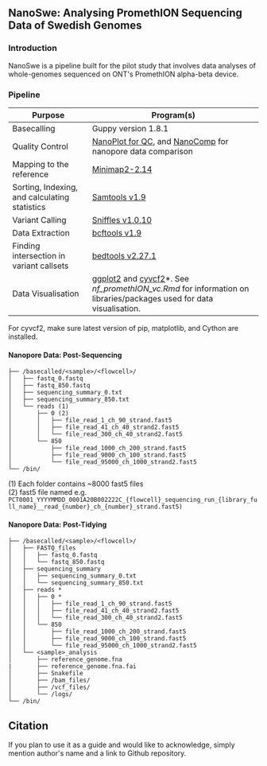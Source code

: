 ## NanoSwe: Analysing PromethION Sequencing Data of Swedish Genomes

### Introduction

NanoSwe is a pipeline built for the pilot study that involves data analyses of whole-genomes sequenced on ONT's PromethION alpha-beta device.

### Pipeline

|Purpose |Program(s)|
|---------|-----|
|Basecalling| Guppy version 1.8.1 |
|Quality Control| [NanoPlot for QC](https://github.com/wdecoster/NanoPlot), and [NanoComp](https://github.com/wdecoster/nanocomp) for nanopore data comparison |
|Mapping to the reference|[Minimap2-2.14](https://github.com/lh3/minimap2)|
|Sorting, Indexing, and calculating statistics | [Samtools v1.9](https://github.com/samtools/samtools)|
|Variant Calling|[Sniffles v1.0.10](https://github.com/fritzsedlazeck/Sniffles)|
|Data Extraction|[bcftools v1.9](https://samtools.github.io/bcftools/bcftools.html)|
|Finding intersection in variant callsets| [bedtools v2.27.1](https://github.com/arq5x/bedtools2)|
|Data Visualisation|[ggplot2](https://ggplot2.tidyverse.org/) and [cyvcf2](https://github.com/brentp/cyvcf2)*. See *nf_promethION_vc.Rmd* for information on libraries/packages used for data visualisation.|

For cyvcf2, make sure latest version of pip, matplotlib, and Cython are installed.

#### Nanopore Data: Post-Sequencing 

```
├── /basecalled/<sample>/<flowcell>/
│   ├── fastq_0.fastq
│   ├── fastq_850.fastq
│   ├── sequencing_summary_0.txt
│   ├── sequencing_summary_850.txt
│   └── reads (1)
│       ├── 0 (2)
│       │   ├── file_read_1_ch_90_strand.fast5
│       │   ├── file_read_41_ch_40_strand2.fast5
│       │   └── file_read_300_ch_40_strand2.fast5
│       └── 850
│           ├── file_read_1000_ch_200_strand.fast5
│           ├── file_read_9000_ch_100_strand.fast5
│           └── file_read_95000_ch_1000_strand2.fast5
└── /bin/
```

(1) Each folder contains ~8000 fast5 files <br>
(2) fast5 file named e.g. ```PCT0001_YYYYMMDD_0001A20B002222C_{flowcell}_sequencing_run_{library_full_name}__read_{number}_ch_{number}_strand.fast5)```

#### Nanopore Data: Post-Tidying 

```
├── /basecalled/<sample>/<flowcell>/
│   ├── FASTQ_files
│   │   ├── fastq_0.fastq
│   │   └── fastq_850.fastq
│   ├── sequencing_summary
│   │   ├── sequencing_summary_0.txt
│   │   └── sequencing_summary_850.txt
│   ├── reads *
│   │   ├── 0 *
│   │   │   ├── file_read_1_ch_90_strand.fast5
│   │   │   ├── file_read_41_ch_40_strand2.fast5
│   │   │   └── file_read_300_ch_40_strand2.fast5
│   │   └── 850
│   │       ├── file_read_1000_ch_200_strand.fast5
│   │       ├── file_read_9000_ch_100_strand.fast5
│   │       └── file_read_95000_ch_1000_strand2.fast5
│   └── <sample>_analysis
│       ├── reference_genome.fna
|       ├── reference_genome.fna.fai
│       ├── Snakefile
│       ├── /bam_files/
│       ├── /vcf_files/
│       └── /logs/
└── /bin/
```

## Citation
If you plan to use it as a guide and would like to acknowledge, simply mention author's name and a link to Github repository.
